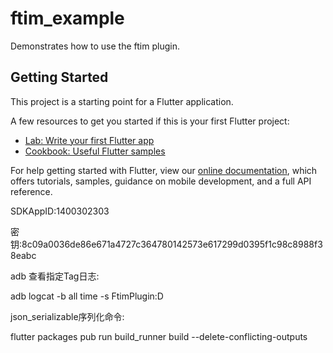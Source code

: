 # ftim_example

Demonstrates how to use the ftim plugin.

## Getting Started

This project is a starting point for a Flutter application.

A few resources to get you started if this is your first Flutter project:

- [Lab: Write your first Flutter app](https://flutter.dev/docs/get-started/codelab)
- [Cookbook: Useful Flutter samples](https://flutter.dev/docs/cookbook)

For help getting started with Flutter, view our
[online documentation](https://flutter.dev/docs), which offers tutorials,
samples, guidance on mobile development, and a full API reference.

SDKAppID:1400302303

密钥:8c09a0036de86e671a4727c364780142573e617299d0395f1c98c8988f38eabc

adb 查看指定Tag日志:

adb logcat -b all time -s FtimPlugin:D

json_serializable序列化命令:

flutter packages pub run build_runner build --delete-conflicting-outputs